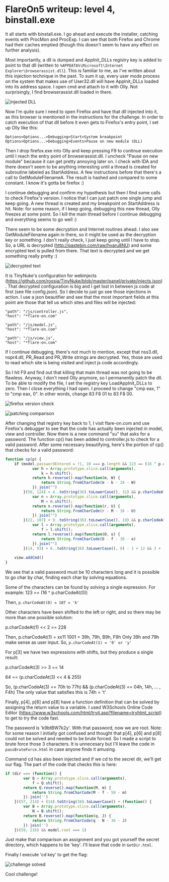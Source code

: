# FlareOn5 writeup: level 4, binstall.exe

It all starts with binstall.exe. I go ahead and execute the installer, catching events with ProcMon and ProcExp. I can see that both Firefox and Chrome had their caches emptied (though this doesn't seem to have any effect on further analysis).

Most importantly, a dll is dumped and AppInit_DLLs registry key is added to point to that dll (written to ```%APPDATA%\Microsoft\Internet Explorer\browserassist.dll```). This is familiar to me, as I've written about this injection technique in the past. To sum it up, every user mode process on the system that makes use of User32.dll will have AppInit_DLLs loaded into its address space. I open cmd and attach to it with Olly. Not surprisingly, I find browserassist.dll loaded in there.

![injected DLL](https://github.com/pr0li/flareon5/blob/master/img/01.png)

Now I'm quite sure I need to open Firefox and have that dll injected into it, as this browser is mentioned in the instructions for the challenge. In order to catch execution of that dll before it even gets to Firefox's entry point, I set up Olly like this:

```
Options>Options...>Debugging>Start>System breakpoint
Options>Options...>Debugging>Events>Pause on new module (DLL)
```

Then I drop firefox.exe into Olly and keep pressing F9 to continue execution until I reach the entry point of browserassist.dll. I uncheck "Pause on new module" because it can get pretty annoying later on. I check with IDA and there doesn't seem to be anything interesting until a thread is created for subroutine labeled as StartAddress. A few instructions before that there's a call to GetModuleFilenameA. The result is hashed and compared to some constant. I know it's gotta be firefox :)

I continue debugging and confirm my hypothesis but then I find some calls to check Firefox's version. I notice that I can just patch one single jump and keep going. A new thread is created and my breakpoint on StartAddress is hit. Note: for some reason, if I keep going, debugging this new thread, Olly freezes at some point. So I kill the main thread before I continue debugging and everything seems to go well :)

There seem to be some decryption and Internet routines ahead. I also see GetModuleFilename again in there, so it might be used as the decryption key or something. I don't really check, I just keep going until I have to stop. So, a URL is decrypted (http://pastebin.com/raw/hvaru8NU) and some encrypted text is pulled from there. That text is decrypted and we get something really pretty :)

![decrypted text](https://github.com/pr0li/flareon5/blob/master/img/02.png)

It is TinyNuke's configuration for webinjects (https://github.com/rossja/TinyNuke/blob/master/panel/private/injects.json). That decrypted configuration is big and I get lost in between js code at first (see file config.json). So I decide to just go see those injections in action. I use a json beautifier and see that the most important fields at this point are those that tell us which sites and files will be injected:

```
"path": "/js/controller.js",
"host": "*flare-on.com"

"path": "/js/model.js",
"host": "*flare-on.com"

"path": "/js/view.js",
"host": "*flare-on.com"
```

If I continue debugging, there's not much to mention, except that nss3.dll, nspr4.dll, PR_Read and PR_Write strings are decrypted. Yes, those are used to read which site is being visited and inject js code accordingly.

So I hit F9 and find out that killing that main thread was not going to be flawless. Anyway, I don't need Olly anymore, so I permanently patch the dll. To be able to modify the file, I set the registry key LoadAppInit_DLLs to zero. Then I close everything I had open. I proceed to change "cmp eax, 1" to "cmp eax, 0". In other words, change 83 F8 01 to 83 F8 00.

![firefox version check](https://github.com/pr0li/flareon5/blob/master/img/03.png)

![patching comparison](https://github.com/pr0li/flareon5/blob/master/img/04.png)

After changing that registry key back to 1, I visit flare-on.com and use Firefox's debugger to see that the code has actually been injected in model, view and controller. Now there is a new command "su" that asks for a password. The function cp() has been added to controller.js to check for a valid password. After some necessary beautifying, here's the portion of cp() that checks for a valid password:

```javascript
function cp(p) {
    if (model.passwordEntered = !1, 10 === p.length && 123 == (16 ^ p.charCodeAt(0)) && p.charCodeAt(1) << 2 == 228 && p.charCodeAt(2) + 44 === 142 && p.charCodeAt(3) >> 3 == 14 && p.charCodeAt(4) === parseInt(function() {
            var h = Array.prototype.slice.call(arguments),
                k = h.shift();
            return h.reverse().map(function(m, W) {
                return String.fromCharCode(m - k - 24 - W)
            }).join("")
        }(50, 124) + 4..toString(36).toLowerCase(), 31) && p.charCodeAt(5) - 109 == -22 && 64 == (p.charCodeAt(3) << 4 & 255) && 5 * p.charCodeAt(6) === parseInt(function() {
            var n = Array.prototype.slice.call(arguments),
                M = n.shift();
            return n.reverse().map(function(r, U) {
                return String.fromCharCode(r - M - 16 - U)
            }).join("")
        }(22, 107) + 9..toString(36).toLowerCase(), 19) && p.charCodeAt(7) + 14 === "xyz".charCodeAt(1) && 3 * (6 * (p.charCodeAt(8) - 50) + 14) == 17 + parseInt(function() {
            var l = Array.prototype.slice.call(arguments),
                f = l.shift();
            return l.reverse().map(function(O, o) {
                return String.fromCharCode(O - f - 30 - o)
            }).join("")
        }(14, 93) + 6..toString(36).toLowerCase(), 8) - 1 + 12 && 3 + (p.charCodeAt(9) + 88 - 1) / 2 === p.charCodeAt(0)) model.root = 1, model.password = p;
    
    view.addCmd()
}
```

We see that a valid password must be 10 characters long and it is possible to go char by char, finding each char by solving equations.

Some of the characters can be found by solving a single expression. For example:
123 == (16 ^ p.charCodeAt(0))

Then, ```p.charCodeAt(0) = 107 = 'k'```

Other characters have been shifted to the left or right, and so there may be more than one possible solution:

p.charCodeAt(1) << 2 == 228

Then, p.charCodeAt(1) = xx11 1001 = 39h, 79h, B9h, F9h
Only 39h and 79h make sense as user input.
So, ```p.charCodeAt(1) = '9' or 'y'```

For p[3] we have two expressions with shifts, but they produce a single result:

p.charCodeAt(3) >> 3 == 14

64 == (p.charCodeAt(3) << 4 & 255)

So, (p.charCodeAt(3) == 70h to 77h) && (p.charCodeAt(3) == 04h, 14h, ... , F4h)
The only value that satisfies this is 74h = 't'

Finally, p[4], p[6] and p[8] have a function definition that can be solved by assigning the return value to a variable. I used W3Schools Online Code Editor (https://www.w3schools.com/html/tryit.asp?filename=tryhtml_script) to get to try the code fast.

The password is 'k9btBW7k2y'. With that password, now we are root. Note: for some reason I initially got confused and thought that p[4], p[6] and p[8] could not be solved and needed to be brute forced. So I made a script to brute force those 3 characters. It is unnecesary but I'll leave the code in ```passBruteForce.html``` in case anyone finds it amusing.

Command cd has also been injected and if we cd to the secret dir, we'll get our flag. The part of the code that checks this is here:

```javascript
if (dir === (function() {
        var Q = Array.prototype.slice.call(arguments),
            f = Q.shift();
        return Q.reverse().map(function(M, m) {
            return String.fromCharCode(M - f - 50 - m)
        }).join('')
    })(57, 214) + (14).toString(36).toLowerCase() + (function() {
        var B = Array.prototype.slice.call(arguments),
            N = B.shift();
        return B.reverse().map(function(q, J) {
            return String.fromCharCode(q - N - 36 - J)
        }).join('')
    })(59, 216) && model.root === 1)
```

Just make that comparison an assignment and you got yourself the secret directory, which happens to be 'key'. I'll leave that code in ```GetDir.html```.

Finally I execute 'cd key' to get the flag:

![challenge solved](https://github.com/pr0li/flareon5/blob/master/img/05.png)

Cool challenge!
